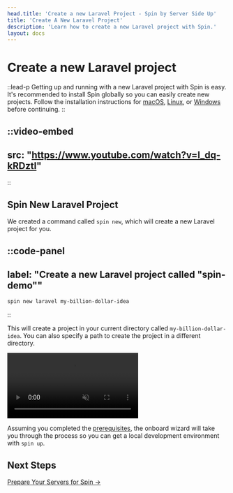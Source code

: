 ```yaml
---
head.title: 'Create a new Laravel Project - Spin by Server Side Up'
title: 'Create A New Laravel Project'
description: 'Learn how to create a new Laravel project with Spin.'
layout: docs
---
```


# Create a new Laravel project
::lead-p
Getting up and running with a new Laravel project with Spin is easy. It's recommended to install Spin globally so you can easily create new projects. Follow the installation instructions for [macOS](/docs/installation/install-macos/), [Linux](/docs/installation/install-linux), or [Windows](/docs/installation/install-windows) before continuing.
::

::video-embed
---
src: "https://www.youtube.com/watch?v=I_dq-kRDztI"
---
::

## Spin New Laravel Project
We created a command called `spin new`, which will create a new Laravel project for you.

::code-panel
---
label: "Create a new Laravel project called \"spin-demo\""
---
```bash
spin new laravel my-billion-dollar-idea
```
::

This will create a project in your current directory called `my-billion-dollar-idea`. You can also specify a path to create the project in a different directory.

<video autoplay muted loop>
    <source src="https://spin-public-assets.serversideup.net/spin-demo_spin-up.mp4"/>
</video>

Assuming you completed the [prerequisites](/docs/getting-started/prerequisites), the onboard wizard will take you through the process so you can get a local development environment with `spin up`.

## Next Steps
[Prepare Your Servers for Spin →](/docs/guide/preparing-your-servers-for-spin)